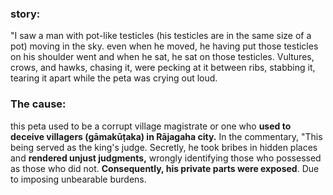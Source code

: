 ### story:
"I saw a man with pot-like testicles (his testicles are in the same size of a pot) moving in the sky. even when he moved, he having put those testicles on his shoulder went and when he sat, he sat on those testicles. Vultures, crows, and hawks, chasing it, were pecking at it between ribs, stabbing it, tearing it apart while the peta was crying out loud.

### The cause: 
this peta used to be a corrupt village magistrate or one who **used to deceive villagers (gāmakūṭaka) in Rājagaha city.** In the commentary, "This being served as the king's judge. Secretly, he took bribes in hidden places and **rendered unjust judgments,** wrongly identifying those who possessed as those who did not. **Consequently, his private parts were exposed**. Due to imposing unbearable burdens.